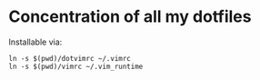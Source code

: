 # Concentration of all my dotfiles

Installable via:

```
ln -s $(pwd)/dotvimrc ~/.vimrc
ln -s $(pwd)/vimrc ~/.vim_runtime
```
